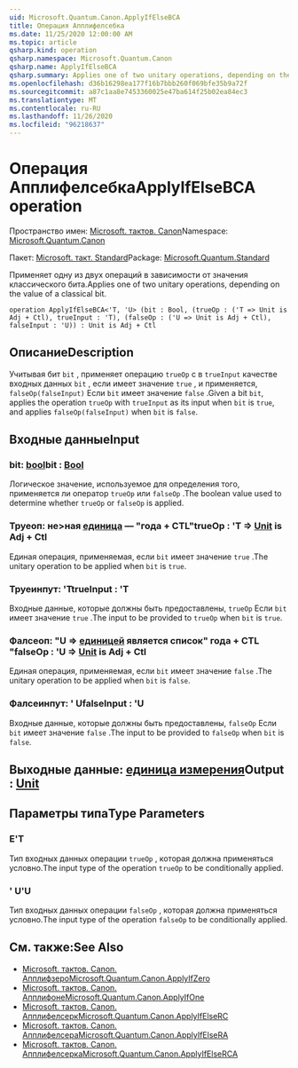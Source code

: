 ```yaml
---
uid: Microsoft.Quantum.Canon.ApplyIfElseBCA
title: Операция Апплифелсебка
ms.date: 11/25/2020 12:00:00 AM
ms.topic: article
qsharp.kind: operation
qsharp.namespace: Microsoft.Quantum.Canon
qsharp.name: ApplyIfElseBCA
qsharp.summary: Applies one of two unitary operations, depending on the value of a classical bit.
ms.openlocfilehash: d36b16298ea177f16b7bbb260f069bfe35b9a72f
ms.sourcegitcommit: a87c1aa8e7453360025e47ba614f25b02ea84ec3
ms.translationtype: MT
ms.contentlocale: ru-RU
ms.lasthandoff: 11/26/2020
ms.locfileid: "96218637"
---
```

# <a name="applyifelsebca-operation"></a><span data-ttu-id="958a1-102">Операция Апплифелсебка</span><span class="sxs-lookup"><span data-stu-id="958a1-102">ApplyIfElseBCA operation</span></span>

<span data-ttu-id="958a1-103">Пространство имен: [Microsoft. тактов. Canon](xref:Microsoft.Quantum.Canon)</span><span class="sxs-lookup"><span data-stu-id="958a1-103">Namespace: [Microsoft.Quantum.Canon](xref:Microsoft.Quantum.Canon)</span></span>

<span data-ttu-id="958a1-104">Пакет: [Microsoft. такт. Standard](https://nuget.org/packages/Microsoft.Quantum.Standard)</span><span class="sxs-lookup"><span data-stu-id="958a1-104">Package: [Microsoft.Quantum.Standard](https://nuget.org/packages/Microsoft.Quantum.Standard)</span></span>


<span data-ttu-id="958a1-105">Применяет одну из двух операций в зависимости от значения классического бита.</span><span class="sxs-lookup"><span data-stu-id="958a1-105">Applies one of two unitary operations, depending on the value of a classical bit.</span></span>

```qsharp
operation ApplyIfElseBCA<'T, 'U> (bit : Bool, (trueOp : ('T => Unit is Adj + Ctl), trueInput : 'T), (falseOp : ('U => Unit is Adj + Ctl), falseInput : 'U)) : Unit is Adj + Ctl
```


## <a name="description"></a><span data-ttu-id="958a1-106">Описание</span><span class="sxs-lookup"><span data-stu-id="958a1-106">Description</span></span>

<span data-ttu-id="958a1-107">Учитывая бит `bit` , применяет операцию `trueOp` с в `trueInput` качестве входных данных `bit` , если имеет значение `true` , и применяется, `falseOp(falseInput)` Если `bit` имеет значение `false` .</span><span class="sxs-lookup"><span data-stu-id="958a1-107">Given a bit `bit`, applies the operation `trueOp` with `trueInput` as its input when `bit` is `true`, and applies `falseOp(falseInput)` when `bit` is `false`.</span></span>

## <a name="input"></a><span data-ttu-id="958a1-108">Входные данные</span><span class="sxs-lookup"><span data-stu-id="958a1-108">Input</span></span>

### <a name="bit--bool"></a><span data-ttu-id="958a1-109">bit: [bool](xref:microsoft.quantum.lang-ref.bool)</span><span class="sxs-lookup"><span data-stu-id="958a1-109">bit : [Bool](xref:microsoft.quantum.lang-ref.bool)</span></span>

<span data-ttu-id="958a1-110">Логическое значение, используемое для определения того, применяется ли оператор `trueOp` или `falseOp` .</span><span class="sxs-lookup"><span data-stu-id="958a1-110">The boolean value used to determine whether `trueOp` or `falseOp` is applied.</span></span>


### <a name="trueop--t--unit--is-adj--ctl"></a><span data-ttu-id="958a1-111">Труеоп: не>ная [единица](xref:microsoft.quantum.lang-ref.unit)  — "года + CTL"</span><span class="sxs-lookup"><span data-stu-id="958a1-111">trueOp : 'T => [Unit](xref:microsoft.quantum.lang-ref.unit)  is Adj + Ctl</span></span>

<span data-ttu-id="958a1-112">Единая операция, применяемая, если `bit` имеет значение `true` .</span><span class="sxs-lookup"><span data-stu-id="958a1-112">The unitary operation to be applied when `bit` is `true`.</span></span>


### <a name="trueinput--t"></a><span data-ttu-id="958a1-113">Труеинпут: 'T</span><span class="sxs-lookup"><span data-stu-id="958a1-113">trueInput : 'T</span></span>

<span data-ttu-id="958a1-114">Входные данные, которые должны быть предоставлены, `trueOp` Если `bit` имеет значение `true` .</span><span class="sxs-lookup"><span data-stu-id="958a1-114">The input to be provided to `trueOp` when `bit` is `true`.</span></span>


### <a name="falseop--u--unit--is-adj--ctl"></a><span data-ttu-id="958a1-115">Фалсеоп: "U => [единицей](xref:microsoft.quantum.lang-ref.unit)  является список" года + CTL "</span><span class="sxs-lookup"><span data-stu-id="958a1-115">falseOp : 'U => [Unit](xref:microsoft.quantum.lang-ref.unit)  is Adj + Ctl</span></span>

<span data-ttu-id="958a1-116">Единая операция, применяемая, если `bit` имеет значение `false` .</span><span class="sxs-lookup"><span data-stu-id="958a1-116">The unitary operation to be applied when `bit` is `false`.</span></span>


### <a name="falseinput--u"></a><span data-ttu-id="958a1-117">Фалсеинпут: ' U</span><span class="sxs-lookup"><span data-stu-id="958a1-117">falseInput : 'U</span></span>

<span data-ttu-id="958a1-118">Входные данные, которые должны быть предоставлены, `falseOp` Если `bit` имеет значение `false` .</span><span class="sxs-lookup"><span data-stu-id="958a1-118">The input to be provided to `falseOp` when `bit` is `false`.</span></span>



## <a name="output--unit"></a><span data-ttu-id="958a1-119">Выходные данные: [единица измерения](xref:microsoft.quantum.lang-ref.unit)</span><span class="sxs-lookup"><span data-stu-id="958a1-119">Output : [Unit](xref:microsoft.quantum.lang-ref.unit)</span></span>



## <a name="type-parameters"></a><span data-ttu-id="958a1-120">Параметры типа</span><span class="sxs-lookup"><span data-stu-id="958a1-120">Type Parameters</span></span>

### <a name="t"></a><span data-ttu-id="958a1-121">Е</span><span class="sxs-lookup"><span data-stu-id="958a1-121">'T</span></span>

<span data-ttu-id="958a1-122">Тип входных данных операции `trueOp` , которая должна применяться условно.</span><span class="sxs-lookup"><span data-stu-id="958a1-122">The input type of the operation `trueOp` to be conditionally applied.</span></span>
### <a name="u"></a><span data-ttu-id="958a1-123">' U</span><span class="sxs-lookup"><span data-stu-id="958a1-123">'U</span></span>

<span data-ttu-id="958a1-124">Тип входных данных операции `falseOp` , которая должна применяться условно.</span><span class="sxs-lookup"><span data-stu-id="958a1-124">The input type of the operation `falseOp` to be conditionally applied.</span></span>

## <a name="see-also"></a><span data-ttu-id="958a1-125">См. также:</span><span class="sxs-lookup"><span data-stu-id="958a1-125">See Also</span></span>

- [<span data-ttu-id="958a1-126">Microsoft. тактов. Canon. Апплифзеро</span><span class="sxs-lookup"><span data-stu-id="958a1-126">Microsoft.Quantum.Canon.ApplyIfZero</span></span>](xref:Microsoft.Quantum.Canon.ApplyIfZero)
- [<span data-ttu-id="958a1-127">Microsoft. тактов. Canon. Апплифоне</span><span class="sxs-lookup"><span data-stu-id="958a1-127">Microsoft.Quantum.Canon.ApplyIfOne</span></span>](xref:Microsoft.Quantum.Canon.ApplyIfOne)
- [<span data-ttu-id="958a1-128">Microsoft. тактов. Canon. Апплифелсерк</span><span class="sxs-lookup"><span data-stu-id="958a1-128">Microsoft.Quantum.Canon.ApplyIfElseRC</span></span>](xref:Microsoft.Quantum.Canon.ApplyIfElseRC)
- [<span data-ttu-id="958a1-129">Microsoft. тактов. Canon. Апплифелсера</span><span class="sxs-lookup"><span data-stu-id="958a1-129">Microsoft.Quantum.Canon.ApplyIfElseRA</span></span>](xref:Microsoft.Quantum.Canon.ApplyIfElseRA)
- [<span data-ttu-id="958a1-130">Microsoft. тактов. Canon. Апплифелсерка</span><span class="sxs-lookup"><span data-stu-id="958a1-130">Microsoft.Quantum.Canon.ApplyIfElseRCA</span></span>](xref:Microsoft.Quantum.Canon.ApplyIfElseRCA)